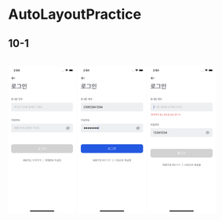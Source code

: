 # AutoLayoutPractice

## 10-1 

<br>

<img src="./storage/img/10-1/10-1-1.png" height="300"/>
<img src="./storage/img/10-1/10-1-2.png" height="300"/>
<img src="./storage/img/10-1/10-1-3.png" height="300"/>